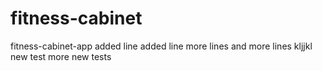 # fitness-cabinet
fitness-cabinet-app
added line
added line
more lines
and more lines
kljjkl
new test
more new tests
